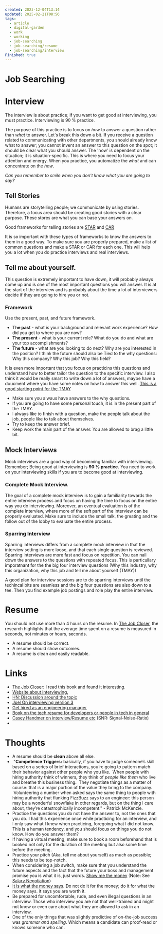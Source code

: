 ```yaml
---
created: 2023-12-04T13:14
updated: 2025-02-21T08:56
tags:
  - article
  - digital-garden
  - work
  - working
  - job-searching
  - job-searching/resume
  - job-searching/interview
Finished: true
---
```

# Job Searching 


# Interview
The interview is about practice; if you want to get good at interviewing, you must practice. Interviewing is 90 % practice. 

The purpose of this practice is to focus on *how* to answer a question rather than *what* to answer. Let's break this down a bit. If you receive a question related to communicating with other departments, you should already know what to answer; you cannot invent an answer to this question on the spot; it should be clear what you should answer. The 'how' is dependent on the situation; it is situation-specific. This is where you need to focus your attention and energy. When you practice, you automatize the *what* and can concentrate on the *how*.

*Can you remember to smile when you don't know what you are going to say?*
## Tell Stories
Humans are storytelling people; we communicate by using stories. Therefore, a focus area should be creating good stories with a clear purpose. These stores are what you can base your answers on. 

Good frameworks for telling stories are [STAR](https://uk.indeed.com/career-advice/interviewing/star-technique) and [CAR](https://thehiredguns.com/car-technique-secret-interviewing-weapon/)

It is so important with these types of frameworks to know the answers to them in a good way. To make sure you are properly prepared, make a list of common questions and make a STAR or CAR for each one. This will help you a lot when you do practice interviews and real interviews. 

## Tell me about yourself. 
This question is extremely important to have down, it will probably always come up and is one of the most important questions you will answer. It is at the start of the interview and is probably about the time a lot of interviewers decide if they are going to hire you or not. 

### Framework
Use the present, past, and future framework. 
- **The past** - what is your background and relevant work experience? How did you get to where you are now?
- **The present** - what is your current role? What do you do and what are your top accomplishments?
- **The future** - what are you looking to do next? Why are you interested in the position? I think the future should also be Tied to the why questions: Why this company? Why this job? Why this field?

It is even more important that you focus on practicins this questions and understand how to better tailor the question to the specific interview. I also think it would be really smart to write down a lot of answers, maybe have a doucment where you have some notes on how to answer this well. 
[This is a good starting point for the TMAY](https://novoresume.com/career-blog/tell-me-about-yourself)

- Make sure you alwaus have answers to the why questions. 
- If you are going to have some personal touch, it is in the present part of the TMAY. 
- I always like to finish with a question, make the people talk about the job, people like to talk about themselves. 
- Try to keep the answer brief. 
- Keep work the main part of the answer. You are allowed to brag a little bit. 

## Mock Interviews
Mock interviews are a good way of becomming familiar with interviewing. Remember; Being good at interviewing is **90 % practice.**  You need to work on your interviewing skills if you are to become good at interviewing. 

### Complete Mock Interview. 
The goal of a complete mock interview is to gain a familiarity towards the entire interview process and focus on having the time to focus on the entire way you do interviewing. Moreover, an eventual evaluation is of the complete interview, where more of the soft part of the interview can be properly evaluated.  Make sure to include the small talk, the greating and the follow out of the lobby to evaluate the entire process. 

### Sparring Interview
Sparring interviews differs from a complete mock interview in that the interview setting is more loose, and that each single question is reviewed. 
Sparring interviews are more fast and focus on repetition. You can nail down the answers to the questions with repeated focus. This is particullary imporatnant for the the big four interview questions (Why this industry, why this organization, why this job and tell me about yourself (TMAY))

A good plan for interview sessions are to do sparring interviews until the techincal bits are seamless and the big four questions are also down to a tee. Then you find example job postings and role play the entire interview.
# Resume
You should not use more than 4 hours on the resume. In [The Job Closer](../../Books/Book%20Reviews/Work/Jobs/The%20Job%20Closer.md), the research highlights that the average time spent on a resume is measured in seconds, not minutes or hours, seconds. 
- A resume should be correct.
- A resume should show outcomes.
- A resume is clean and easily readable. 

# Links
- [The Job Closer](../../Books/Book%20Reviews/Work/Jobs/The%20Job%20Closer.md): I read this book and found it interesting.
- [Website about interviewing.](https://interviewing.io/)
- [HN: Discussion around the topic](https://news.ycombinator.com/item?id=17776596) 
- [Joel On interviewing version 3](https://www.joelonsoftware.com/2006/10/25/the-guerrilla-guide-to-interviewing-version-30/)
- [Get hired as an engineering manager](https://peterszasz.com/get-hired-as-an-engineering-manager-part-1-capturing-your-preferences/)
- [Book on the tech resume for developers or people in tech in general](https://thetechresume.com/?ref=peterszasz.com)
- [Casey Handmer on interview/Resume etc](https://caseyhandmer.wordpress.com/2022/03/22/maximizing-resume-snr/) (SNR: Signal-Noise-Ratio)
- 
# Thoughts 
- A resume should be **clean** above all else. 
-  "**Competence Triggers:** basically, if you have to judge someone’s skill based on a series of brief interactions, you’re going to pattern match their behavior against other people who you like.  When people with hiring authority think of winners, they think of _people like them_ who live and breathe this business thing.  They negotiate things as a matter of course: that is a major portion of the value they bring to the company.  Volunteering a number when asked says the same thing to people with hiring authority that flunking FizzBuzz says to an engineer: this person may be a wonderful snowflake in other regards, but on the thing I care about, they’re catastrophically incompetent." - Patrick McKenzie.
- Practice the questions you do not have the answer to, not the ones that you do. I had this experience once while practicing for an interview, and I only saw what I knew when practicing, foregoing what I did not know. This is a human tendency, and you should focus on things you do not know. How do you answer them? 
- If having a virtual meeting, make sure to book a room beforehand that is booked not only for the duration of the meeting but also some time before the meeting. 
- Practice your pitch (Aka, tell me about yourself) as much as possible; this needs to be top-notch.
- When considering a job switch, make sure that you understand the future aspects and the fact that the future your boss and management promise you is what it is, just words.  [Show me the money](https://youtu.be/FFrag8ll85w?t=44) (Note: See [Salary Negotiation](Salary%20Negotiation.md))
- [It is what the money says](https://youtu.be/s8uL7qtyeGI?t=118). Do not do it for the money; do it for what the money says. It says you are worth it. 
- Be prepared for uncomfortable, rude, and even illegal questions in an interview. Those who interview you are not that well-trained and might not know or even care about what they are allowed to ask in an interview. 
- One of the only things that was slightly predictive of on-the-job success was *grammar and spelling*. Which means a candidate can proof-read or knows someone who can.

